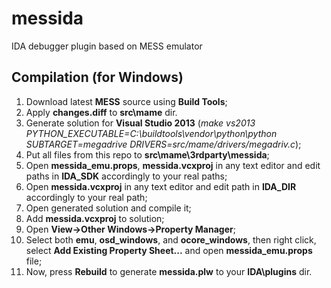 # messida
IDA debugger plugin based on MESS emulator

## Compilation (for Windows)
1. Download latest **MESS** source using **Build Tools**;
2. Apply **changes.diff** to **src\mame** dir.
3. Generate solution for **Visual Studio 2013** (*make vs2013 PYTHON_EXECUTABLE=C:\buildtools\vendor\python\python SUBTARGET=megadrive DRIVERS=src/mame/drivers/megadriv.c*);
4. Put all files from this repo to **src\mame\3rdparty\messida**;
5. Open **messida_emu.props**, **messida.vcxproj** in any text editor and edit paths in **IDA_SDK** accordingly to your real paths;
6. Open **messida.vcxproj** in any text editor and edit path in **IDA_DIR** accordingly to your real path;
7. Open generated solution and compile it;
8. Add **messida.vcxproj** to solution;
9. Open **View->Other Windows->Property Manager**;
10. Select both **emu**, **osd_windows**, and **ocore_windows**, then right click, select **Add Existing Property Sheet...** and open **messida_emu.props** file;
11. Now, press **Rebuild** to generate **messida.plw** to your **IDA\plugins** dir.
